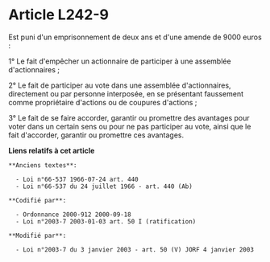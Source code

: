 # Article L242-9

Est puni d'un emprisonnement de deux ans et d'une amende de 9000 euros :

1° Le fait d'empêcher un actionnaire de participer à une assemblée d'actionnaires ;

2° Le fait de participer au vote dans une assemblée d'actionnaires, directement ou par personne interposée, en se présentant
faussement comme propriétaire d'actions ou de coupures d'actions ;

3° Le fait de se faire accorder, garantir ou promettre des avantages pour voter dans un certain sens ou pour ne pas
participer au vote, ainsi que le fait d'accorder, garantir ou promettre ces avantages.

**Liens relatifs à cet article**

	**Anciens textes**:

	  - Loi n°66-537 1966-07-24 art. 440
	  - Loi n°66-537 du 24 juillet 1966 - art. 440 (Ab)

	**Codifié par**:

	  - Ordonnance 2000-912 2000-09-18
	  - Loi n°2003-7 2003-01-03 art. 50 I (ratification)

	**Modifié par**:

	  - Loi n°2003-7 du 3 janvier 2003 - art. 50 (V) JORF 4 janvier 2003
